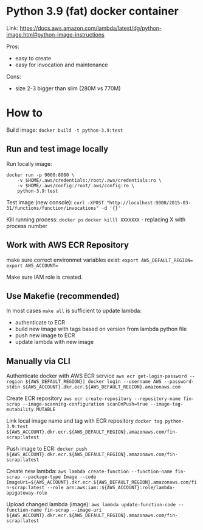 # Python 3.9 (fat) docker container

Link: https://docs.aws.amazon.com/lambda/latest/dg/python-image.html#python-image-instructions

Pros:
- easy to create
- easy for invocation and maintenance

Cons:
- size 2-3 bigger than slim (280M vs 770M)

# How to

Build image:
`docker build -t python-3.9:test`

## Run and test image locally

Run locally image:
```shell
docker run -p 9000:8080 \
    -v $HOME/.aws/credentials:/root/.aws/credentials:ro \
    -v $HOME/.aws/config:/root/.aws/config:ro \
    python-3.9:test
```

Test image (new console):
`curl -XPOST "http://localhost:9000/2015-03-31/functions/function/invocations" -d '{}'`

Kill running process:
`docker ps`
`docker killl XXXXXXX` - replacing X with process number


## Work with AWS ECR Repository

make sure correct environmet variables exist:
`export AWS_DEFAULT_REGION=`
`export AWS_ACCOUNT=`

Make sure IAM role is created.

## Use Makefie (recommended)

In most cases `make all` is sufficient to update lambda:
- authenticate to ECR
- build new image with tags based on version from lambda python file
- push new image to ECR
- update lambda with new image


## Manually via CLI

Authenticate docker with AWS ECR service
`aws ecr get-login-password --region ${AWS_DEFAULT_REGION}| docker login --username AWS --password-stdin ${AWS_ACCOUNT}.dkr.ecr.${AWS_DEFAULT_REGION}.amazonaws.com`

Create ECR repository
`aws ecr create-repository --repository-name fin-scrap --image-scanning-configuration scanOnPush=true --image-tag-mutability MUTABLE`

Link local image name and tag with ECR repository
`docker tag python-3.9:test ${AWS_ACCOUNT}.dkr.ecr.${AWS_DEFAULT_REGION}.amazonaws.com/fin-scrap:latest`

Push image to ECR:
`docker push ${AWS_ACCOUNT}.dkr.ecr.${AWS_DEFAULT_REGION}.amazonaws.com/fin-scrap:latest`

Create new lambda:
`aws lambda create-function --function-name fin-scrap --package-type Image --code ImageUri=${AWS_ACCOUNT}.dkr.ecr.${AWS_DEFAULT_REGION}.amazonaws.com/fin-scrap:latest --role arn:aws:iam::${AWS_ACCOUNT}:role/lambda-apigateway-role`

Upload changed lambda (image):
`aws lambda update-function-code --function-name fin-scrap --image-uri ${AWS_ACCOUNT}.dkr.ecr.${AWS_DEFAULT_REGION}.amazonaws.com/fin-scrap:latest`
